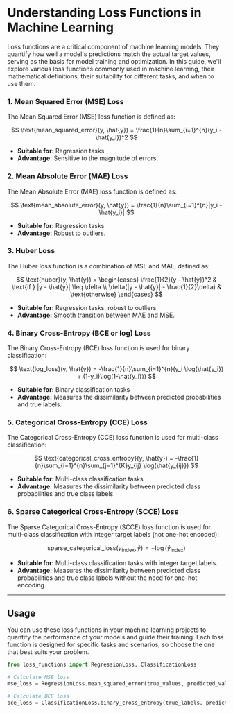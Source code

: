 # Understanding Loss Functions in Machine Learning

Loss functions are a critical component of machine learning models. They quantify how well a model's predictions match the actual target values, serving as the basis for model training and optimization. In this guide, we'll explore various loss functions commonly used in machine learning, their mathematical definitions, their suitability for different tasks, and when to use them.

### 1. Mean Squared Error (MSE) Loss

The Mean Squared Error (MSE) loss function is defined as:

$$ \text{mean_squared_error}(y, \hat{y}) = \frac{1}{n}\sum_{i=1}^{n}(y_i - \hat{y_i})^2 $$

- **Suitable for:** Regression tasks
- **Advantage:** Sensitive to the magnitude of errors.

### 2. Mean Absolute Error (MAE) Loss

The Mean Absolute Error (MAE) loss function is defined as:

$$ \text{mean_absolute_error}(y, \hat{y}) = \frac{1}{n}\sum_{i=1}^{n}|y_i - \hat{y_i}| $$

- **Suitable for:** Regression tasks
- **Advantage:** Robust to outliers.

### 3. Huber Loss

The Huber loss function is a combination of MSE and MAE, defined as:

$$ \text{huber}(y, \hat{y}) = \begin{cases} 
\frac{1}{2}(y - \hat{y})^2 & \text{if } |y - \hat{y}| \leq \delta \\
\delta(|y - \hat{y}| - \frac{1}{2}\delta) & \text{otherwise}
\end{cases} $$

- **Suitable for:** Regression tasks, robust to outliers
- **Advantage:** Smooth transition between MAE and MSE.

### 4. Binary Cross-Entropy (BCE or log) Loss

The Binary Cross-Entropy (BCE) loss function is used for binary classification:

$$ \text{log_loss}(y, \hat{y}) = -\frac{1}{n}\sum_{i=1}^{n}(y_i \log(\hat{y_i}) + (1-y_i)\log(1-\hat{y_i})) $$

- **Suitable for:** Binary classification tasks
- **Advantage:** Measures the dissimilarity between predicted probabilities and true labels.

### 5. Categorical Cross-Entropy (CCE) Loss

The Categorical Cross-Entropy (CCE) loss function is used for multi-class classification:

$$ \text{categorical_cross_entropy}(y, \hat{y}) = -\frac{1}{n}\sum_{i=1}^{n}\sum_{j=1}^{K}y_{ij} \log(\hat{y_{ij}}) $$

- **Suitable for:** Multi-class classification tasks
- **Advantage:** Measures the dissimilarity between predicted class probabilities and true class labels.

### 6. Sparse Categorical Cross-Entropy (SCCE) Loss

The Sparse Categorical Cross-Entropy (SCCE) loss function is used for multi-class classification with integer target labels (not one-hot encoded):

$$ \text{sparse_categorical_loss}(y_{\text{index}}, \hat{y}) = -\log(\hat{y}_{\text{index}}) $$

- **Suitable for:** Multi-class classification tasks with integer target labels.
- **Advantage:** Measures the dissimilarity between predicted class probabilities and true class labels without the need for one-hot encoding.

---

## Usage

You can use these loss functions in your machine learning projects to quantify the performance of your models and guide their training. Each loss function is designed for specific tasks and scenarios, so choose the one that best suits your problem.

```python
from loss_functions import RegressionLoss, ClassificationLoss

# Calculate MSE loss
mse_loss = RegressionLoss.mean_squared_error(true_values, predicted_values)

# Calculate BCE loss
bce_loss = ClassificationLoss.binary_cross_entropy(true_labels, predicted_probs)

